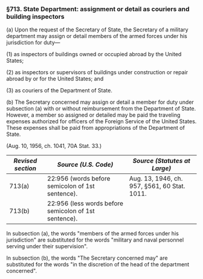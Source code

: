 ### §713. State Department: assignment or detail as couriers and building inspectors ###

(a) Upon the request of the Secretary of State, the Secretary of a military department may assign or detail members of the armed forces under his jurisdiction for duty—

(1) as inspectors of buildings owned or occupied abroad by the United States;

(2) as inspectors or supervisors of buildings under construction or repair abroad by or for the United States; and

(3) as couriers of the Department of State.

(b) The Secretary concerned may assign or detail a member for duty under subsection (a) with or without reimbursement from the Department of State. However, a member so assigned or detailed may be paid the traveling expenses authorized for officers of the Foreign Service of the United States. These expenses shall be paid from appropriations of the Department of State.

(Aug. 10, 1956, ch. 1041, 70A Stat. 33.)

|*Revised section*|                *Source (U.S. Code)*                 |        *Source (Statutes at Large)*        |
|-----------------|-----------------------------------------------------|--------------------------------------------|
|     713(a)      |  22:956 (words before semicolon of 1st sentence).   |Aug. 13, 1946, ch. 957, §561, 60 Stat. 1011.|
|     713(b)      |22:956 (less words before semicolon of 1st sentence).|                                            |

In subsection (a), the words "members of the armed forces under his jurisdiction" are substituted for the words "military and naval personnel serving under their supervision".

In subsection (b), the words "The Secretary concerned may" are substituted for the words "in the discretion of the head of the department concerned".